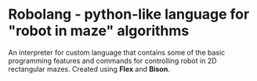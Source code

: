 # Robolang - python-like language for "robot in maze" algorithms
An interpreter for custom language that contains some of the basic programming features and commands for controlling robot in 2D rectangular mazes. Created using **Flex** and **Bison**.